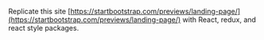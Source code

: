 Replicate this site [https://startbootstrap.com/previews/landing-page/](https://startbootstrap.com/previews/landing-page/) with React, redux, and react style packages.
